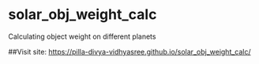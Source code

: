 # solar_obj_weight_calc
Calculating object weight on different planets

##Visit site: https://pilla-divya-vidhyasree.github.io/solar_obj_weight_calc/
